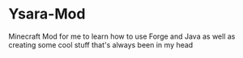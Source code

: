 # Ysara-Mod
Minecraft Mod for me to learn how to use Forge and Java as well as creating some cool stuff that's always been in my head
